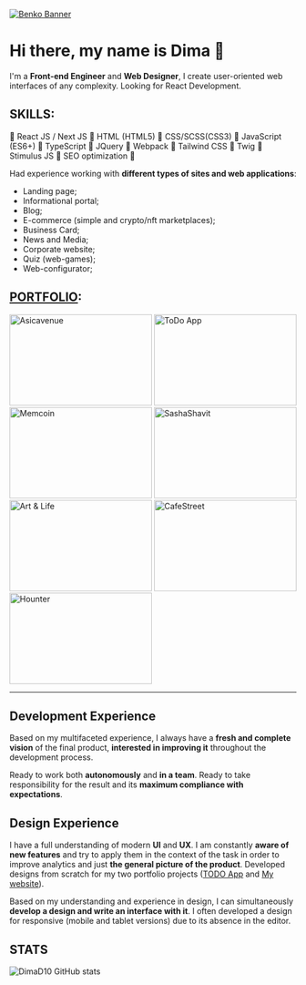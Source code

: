[![Benko Banner](https://github.com/DimaD10/DimaD10/assets/94060040/b0bd3a95-eb06-4c38-811e-8abd879466c8)](https://cv-page-xi.vercel.app/)

# Hi there, my name is Dima 👋

I'm a **Front-end Engineer** and **Web Designer**, I create user-oriented web interfaces of any complexity. Looking for React Development.


## SKILLS:
 📌 React JS / Next JS 
 📌 HTML (HTML5) 
 📌 CSS/SCSS(CSS3) 
 📌 JavaScript (ES6+) 
 📌 TypeScript
 📌 JQuery
 📌 Webpack
 📌 Tailwind CSS
 📌 Twig
 📌 Stimulus JS
 📌 SEO optimization 📌

Had experience working with **different types of sites and web applications**:
- Landing page;
- Informational portal;
- Blog;
- E-commerce (simple and crypto/nft marketplaces);
- Business Card;
- News and Media;
- Corporate website;
- Quiz (web-games);
- Web-configurator;

## [PORTFOLIO](https://benko-cv.vercel.app/portfolio):

[<img src="https://github.com/benko-dev/benko-dev/assets/164163671/7098e773-52ad-4eef-8873-8325f1c85444" alt="Asicavenue" width="250" height="160">](https://benko-dev.github.io/Asicavenue/)
[<img src="https://github.com/benko-dev/benko-dev/assets/164163671/bf1b4c4a-f168-4e6b-88b6-97371b4f8583" alt="ToDo App" width="250" height="160">](https://to-do-app-lovat-eight.vercel.app/)
[<img src="https://github.com/benko-dev/benko-dev/assets/164163671/abe699fa-2a63-494d-ab39-830b645135d0" alt="Memcoin" width="250" height="160">](https://benko-dev.github.io/Memcoin/)
[<img src="https://github.com/benko-dev/benko-dev/assets/164163671/854e0a6b-0d8a-4389-8b8d-77b8d21773aa" alt="SashaShavit" width="250" height="160">](https://benko-dev.github.io/SashaShavit/)
[<img src="https://github.com/benko-dev/benko-dev/assets/164163671/58f0591e-0b18-44be-aa49-d07b64e84757" alt="Art & Life" width="250" height="160">](https://benko-dev.github.io/Art-Life/)
[<img src="https://github.com/benko-dev/benko-dev/assets/164163671/a9910ae3-0621-4801-b970-fb8483e4790f" alt="CafeStreet" width="250" height="160">](https://benko-dev.github.io/CafeStreet/)
[<img src="https://github.com/benko-dev/benko-dev/assets/164163671/251e5aa8-cd75-45c2-9a23-d855a1d8370f" alt="Hounter" width="250" height="160">](https://benko-dev.github.io/Hounter/)

---

## Development Experience
  Based on my multifaceted experience, I always have a **fresh and complete vision** of the final product, **interested in improving it** throughout the development process.
  
  Ready to work both **autonomously** and **in a team**. Ready to take responsibility for the result and its **maximum compliance with expectations**.

## Design Experience
  I have a full understanding of modern **UI** and **UX**. I am constantly **aware of new features** and try to apply them in the context of the task in order to improve analytics and just **the general picture of the product**. Developed designs from scratch for my two portfolio projects ([TODO App](https://to-do-app-lovat-eight.vercel.app/) and [My website](https://benko-cv.vercel.app/)). 
  
  Based on my understanding and experience in design, I can simultaneously **develop a design and write an interface with it**. I often developed a design for responsive (mobile and tablet versions) due to its absence in the editor.

## STATS
![DimaD10 GitHub stats](https://github-readme-stats.vercel.app/api?username=DimaD10&show_icons=true&theme=github_dark)
